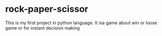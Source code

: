 # rock-paper-scissor
This is my first project in python language. It isa game about win  or loose game or for instant decision making
